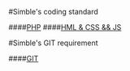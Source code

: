 #Simble's coding standard

####[PHP](./PHP.md)
####[HML & CSS && JS](./HTML.md)

#Simble's GIT requirement

####[GIT](./GIT.md)
